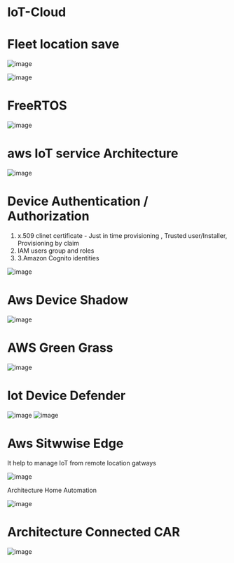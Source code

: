 # IoT-Cloud

# Fleet location save
![image](https://github.com/Saurabhkumarpandey9470/IoT-Cloud/assets/45974086/6d4d2f5a-f14a-4fd3-b71e-3a3bb4e4b012)

![image](https://github.com/Saurabhkumarpandey9470/IoT-Cloud/assets/45974086/4d83f024-8ac6-4946-aa8c-81c48186a933)


# FreeRTOS
![image](https://github.com/Saurabhkumarpandey9470/IoT-Cloud/assets/45974086/db75d0dd-3129-4fec-9875-9f7f077ede7f)

# aws IoT service Architecture
![image](https://github.com/Saurabhkumarpandey9470/IoT-Cloud/assets/45974086/cd380b13-c9dc-42c1-8d1e-081000ebb580)

# Device Authentication / Authorization 

1. x.509 clinet certificate - Just in time provisioning , Trusted user/Installer, Provisioning by claim
2. IAM users group and roles
3. 3.Amazon Cognito identities

![image](https://github.com/Saurabhkumarpandey9470/IoT-Cloud/assets/45974086/81ba1d81-44b6-44b5-8de9-6ac01afe8b88)


# Aws Device Shadow

![image](https://github.com/Saurabhkumarpandey9470/IoT-Cloud/assets/45974086/d4e53b93-3a31-486c-a81d-a259d6810784)

# AWS Green Grass 

![image](https://github.com/Saurabhkumarpandey9470/IoT-Cloud/assets/45974086/a687d73f-ad4e-42f8-be86-752e6d64451f)

# Iot Device Defender 

![image](https://github.com/Saurabhkumarpandey9470/IoT-Cloud/assets/45974086/f82eb587-7986-455c-aff6-a2d3f44e1bd4)
![image](https://github.com/Saurabhkumarpandey9470/IoT-Cloud/assets/45974086/1546e43c-fdf8-4b7b-8ee4-1ab6b46348f5)

# Aws Sitwwise Edge

It help to manage IoT from remote location gatways 

![image](https://github.com/Saurabhkumarpandey9470/IoT-Cloud/assets/45974086/a78a2cf2-a243-4dd9-9e60-f5ee09038c21)

Architecture Home Automation 

![image](https://github.com/Saurabhkumarpandey9470/IoT-Cloud/assets/45974086/aeb76e63-d6dc-4a3e-9657-338e26854d99)

# Architecture Connected CAR 

![image](https://github.com/Saurabhkumarpandey9470/IoT-Cloud/assets/45974086/a819fe91-b6f3-49a0-9ebf-b58bd4cd7b24)


